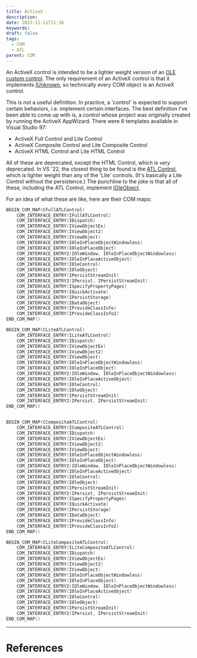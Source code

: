 ```yaml
---
title: ActiveX
description: 
date: 2023-11-11T11:36
keywords: 
draft: false
tags:
  - COM
  - ATL
parent: COM
---
```

An ActiveX control is intended to be a lighter weight version of an [OLE custom control](/notes/computer/microsoft/com/activex/ole-custom-control).  The only requirement of an ActiveX control is that it implements [IUnknown](/notes/computer/microsoft/com/iunknown), so technically every COM object is an ActiveX control.

This is not a useful definition.  In practice, a 'control' is expected to support certain behaviors, i.e. implement certain interfaces.  The best definition I've been able to come up with is, a control whose project was originally created by running the ActiveX AppWizard.  There were 6 templates available in Visual Studio 97:

- ActiveX Full Control and Lite Control
- ActiveX Composite Control and Lite Composite Control
- ActiveX HTML Control and Lite HTML Control

All of these are deprecated, except the HTML Control, which is _very_ deprecated.  In VS '22, the closest thing to be found is the [ATL Control](/notes/computer/microsoft/com/activex/atl-control), which is lighter weight than any of the 'Lite' controls.  (It's basically a Lite Control without the persistence.)  The punchline to the joke is that all of these, including the ATL Control, implement [IOleObject](https://learn.microsoft.com/en-us/windows/win32/api/oleidl/nn-oleidl-ioleobject).

For an idea of what these are like, here are their COM maps:

```C++
BEGIN_COM_MAP(CFullATLControl)
    COM_INTERFACE_ENTRY(IFullATLControl)
    COM_INTERFACE_ENTRY(IDispatch)
    COM_INTERFACE_ENTRY(IViewObjectEx)
    COM_INTERFACE_ENTRY(IViewObject2)
    COM_INTERFACE_ENTRY(IViewObject)
    COM_INTERFACE_ENTRY(IOleInPlaceObjectWindowless)
    COM_INTERFACE_ENTRY(IOleInPlaceObject)
    COM_INTERFACE_ENTRY2(IOleWindow, IOleInPlaceObjectWindowless)
    COM_INTERFACE_ENTRY(IOleInPlaceActiveObject)
    COM_INTERFACE_ENTRY(IOleControl)
    COM_INTERFACE_ENTRY(IOleObject)
    COM_INTERFACE_ENTRY(IPersistStreamInit)
    COM_INTERFACE_ENTRY2(IPersist, IPersistStreamInit)
    COM_INTERFACE_ENTRY(ISpecifyPropertyPages)
    COM_INTERFACE_ENTRY(IQuickActivate)
    COM_INTERFACE_ENTRY(IPersistStorage)
    COM_INTERFACE_ENTRY(IDataObject)
    COM_INTERFACE_ENTRY(IProvideClassInfo)
    COM_INTERFACE_ENTRY(IProvideClassInfo2)
END_COM_MAP()

BEGIN_COM_MAP(CLiteATLControl)
    COM_INTERFACE_ENTRY(ILiteATLControl)
    COM_INTERFACE_ENTRY(IDispatch)
    COM_INTERFACE_ENTRY(IViewObjectEx)
    COM_INTERFACE_ENTRY(IViewObject2)
    COM_INTERFACE_ENTRY(IViewObject)
    COM_INTERFACE_ENTRY(IOleInPlaceObjectWindowless)
    COM_INTERFACE_ENTRY(IOleInPlaceObject)
    COM_INTERFACE_ENTRY2(IOleWindow, IOleInPlaceObjectWindowless)
    COM_INTERFACE_ENTRY(IOleInPlaceActiveObject)
    COM_INTERFACE_ENTRY(IOleControl)
    COM_INTERFACE_ENTRY(IOleObject)
    COM_INTERFACE_ENTRY(IPersistStreamInit)
    COM_INTERFACE_ENTRY2(IPersist, IPersistStreamInit)
END_COM_MAP()


BEGIN_COM_MAP(CCompositeATLControl)
    COM_INTERFACE_ENTRY(ICompositeATLControl)
    COM_INTERFACE_ENTRY(IDispatch)
    COM_INTERFACE_ENTRY(IViewObjectEx)
    COM_INTERFACE_ENTRY(IViewObject2)
    COM_INTERFACE_ENTRY(IViewObject)
    COM_INTERFACE_ENTRY(IOleInPlaceObjectWindowless)
    COM_INTERFACE_ENTRY(IOleInPlaceObject)
    COM_INTERFACE_ENTRY2(IOleWindow, IOleInPlaceObjectWindowless)
    COM_INTERFACE_ENTRY(IOleInPlaceActiveObject)
    COM_INTERFACE_ENTRY(IOleControl)
    COM_INTERFACE_ENTRY(IOleObject)
    COM_INTERFACE_ENTRY(IPersistStreamInit)
    COM_INTERFACE_ENTRY2(IPersist, IPersistStreamInit)
    COM_INTERFACE_ENTRY(ISpecifyPropertyPages)
    COM_INTERFACE_ENTRY(IQuickActivate)
    COM_INTERFACE_ENTRY(IPersistStorage)
    COM_INTERFACE_ENTRY(IDataObject)
    COM_INTERFACE_ENTRY(IProvideClassInfo)
    COM_INTERFACE_ENTRY(IProvideClassInfo2)
END_COM_MAP()

BEGIN_COM_MAP(CLiteCompositeATLControl)
    COM_INTERFACE_ENTRY(ILiteCompositeATLControl)
    COM_INTERFACE_ENTRY(IDispatch)
    COM_INTERFACE_ENTRY(IViewObjectEx)
    COM_INTERFACE_ENTRY(IViewObject2)
    COM_INTERFACE_ENTRY(IViewObject)
    COM_INTERFACE_ENTRY(IOleInPlaceObjectWindowless)
    COM_INTERFACE_ENTRY(IOleInPlaceObject)
    COM_INTERFACE_ENTRY2(IOleWindow, IOleInPlaceObjectWindowless)
    COM_INTERFACE_ENTRY(IOleInPlaceActiveObject)
    COM_INTERFACE_ENTRY(IOleControl)
    COM_INTERFACE_ENTRY(IOleObject)
    COM_INTERFACE_ENTRY(IPersistStreamInit)
    COM_INTERFACE_ENTRY2(IPersist, IPersistStreamInit)
END_COM_MAP()
```

---
# References
